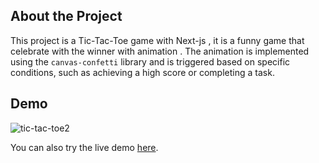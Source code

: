 
## About the Project

This project is a Tic-Tac-Toe game with Next-js , it is a funny game that celebrate with the winner with animation . 
The animation is implemented using the `canvas-confetti` library and is triggered based on specific conditions, such as achieving a high score or completing a task.
## Demo

![tic-tac-toe2](https://github.com/user-attachments/assets/a1998096-462a-437c-aed0-cc0323d35320)



You can also try the live demo [here]( https://example.com/demo](https://el3amed74.github.io/Tec-Tac-Toe/)).

